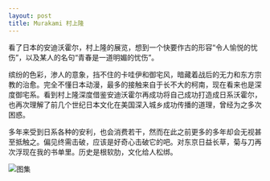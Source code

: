 ```yaml
---
layout: post
title: Murakami 村上隆
---
```


看了日本的安迪沃霍尔，村上隆的展览，想到一个快要作古的形容“令人愉悦的忧伤”，以及某人的名句“青春是一道明媚的忧伤”。

缤纷的色彩，渗人的意象，挡不住的卡哇伊和御宅风，暗藏着战后的无力和东方宗教的治愈。完全不懂日本动漫，最多的接触来自于长不大的柯南，现在看来也是深度御宅系。看到村上隆深度借鉴安迪沃霍尔再成功将自己成功打造成日系沃霍尔，也再次理解了前几个世纪日本文化在美国深入城乡成功传播的道理，曾经为之多次困惑。

多年来受到日系各种的安利，也会消费若干，然而在此之前更多的多年却会无视甚至抵触之。偏见终需击破，应该是好奇心击破它的吧。对东京日益长草，菊与刀再次浮现在我的书单里。历史是根软肋，文化给人松绑。

![图集](https://www.instagram.com/p/BajwggRASeY/?taken-by=elisezh08)
